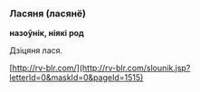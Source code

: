 ### Ласяня (ласянё)
**назоўнік, ніякі род**

Дзіцяня лася.

<a rel="author">[http://rv-blr.com/](http://rv-blr.com/slounik.jsp?letterId=0&maskId=0&pageId=1515)</a>
